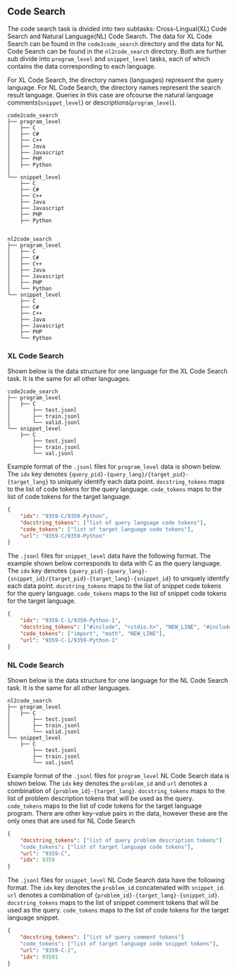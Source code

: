 
## Code Search

The code search task is divided into two subtasks: Cross-Lingual(XL) Code Search and Natural Language(NL) Code Search. The data for XL Code Search can be found in the ```code2code_search``` directory and the data for NL Code Search can be found in the ```nl2code_search``` directory. Both are further sub divide into ```program_level``` and ```snippet_level``` tasks, each of which contains the data corresponding to each language.

For XL Code Search, the directory names (languages) represent the query language. For NL Code Search, the directory names represent the search result language. Queries in this case are ofcourse the natural language comments(```snippet_level```) or descriptions(```program_level```).

```
code2code_search
├── program_level
│   ├── C
│   ├── C#
│   ├── C++
│   ├── Java
│   ├── Javascript
│   ├── PHP
│   ├── Python
│ 
└── snippet_level
    ├── C
    ├── C#
    ├── C++
    ├── Java
    ├── Javascript
    ├── PHP
    ├── Python

    
nl2code_search
├── program_level
│   ├── C
│   ├── C#
│   ├── C++
│   ├── Java
│   ├── Javascript
│   ├── PHP
│   └── Python
└── snippet_level
    ├── C
    ├── C#
    ├── C++
    ├── Java
    ├── Javascript
    ├── PHP
    └── Python
```
### XL Code Search
Shown below is the data structure for one language for the XL Code Search task. It is the same for all other languages.
```
code2code_search
├── program_level
│   ├── C
│       ├── test.jsonl
│       ├── train.jsonl
│       └── valid.jsonl
└── snippet_level
    ├── C
        ├── test.jsonl
        ├── train.jsonl
        └── val.jsonl
```

Example format of the ```.jsonl``` files for ```program_level``` data is shown below. The ```idx``` key denotes ```{query_pid}-{query_lang}/{target_pid}-{target_lang}``` to uniquely identify each data point. ```docstring_tokens``` maps to the list of code tokens for the query language. ```code_tokens``` maps to the list of code tokens for the target language. 
```json
{
    "idx": "9359-C/9359-Python", 
    "docstring_tokens": ["list of query language code tokens"], 
    "code_tokens": ["list of target language code tokens"],
    "url": "9359-C/9359-Python"
}
```

The ```.jsonl``` files for ```snippet_level``` data have the following format. The example shown below corresponds to data with C as the query language.
The ```idx``` key denotes ```{query_pid}-{query_lang}-{snippet_id}/{target_pid}-{target_lang}-{snippet_id}``` to uniquely identify each data point. ```docstring_tokens``` maps to the list of snippet code tokens for the query language. ```code_tokens``` maps to the list of snippet code tokens for the target language. 
```json
{
    "idx": "9359-C-1/9359-Python-1",
    "docstring_tokens": ["#include", "<stdio.h>", "NEW_LINE", "#include", "<math.h>"],
    "code_tokens": ["import", "math", "NEW_LINE"],
    "url": "9359-C-1/9359-Python-1"
}
```
### NL Code Search
Shown below is the data structure for one language for the NL Code Search task. It is the same for all other languages.
```
nl2code_search
├── program_level
│   ├── C
│       ├── test.jsonl
│       ├── train.jsonl
│       └── valid.jsonl
└── snippet_level
    ├── C
        ├── test.jsonl
        ├── train.jsonl
        └── val.jsonl
```

Example format of the ```.jsonl``` files for ```program_level``` NL Code Search data is shown below. The ```idx``` key denotes the ```problem_id``` and ```url``` denotes a combination of ```{problem_id}-{target_lang}```. ```docstring_tokens``` maps to the list of problem description tokens that will be used as the query. ```code_tokens``` maps to the list of code tokens for the target language program. There are other key-value pairs in the data, however these are the only ones that are used for NL Code Search

```json
{
    "docstring_tokens": ["list of query problem description tokens"]
    "code_tokens": ["list of target language code tokens"],
    "url": "9359-C",
    "idx": 9359
}
```

The ```.jsonl``` files for ```snippet_level``` NL Code Search data have the following format. The ```idx``` key denotes the ```problem_id``` concatenated with ```snippet_id```. ```url``` denotes a combination of ```{problem_id}-{target_lang}-{snippet_id}```. ```docstring_tokens``` maps to the list of snippet comment tokens that will be used as the query. ```code_tokens``` maps to the list of code tokens for the target language snippet. 

```json
{
    "docstring_tokens": ["list of query comment tokens"]
    "code_tokens": ["list of target language code snippet tokens"],
    "url": "9359-C-1",
    "idx": 93591
}
```

